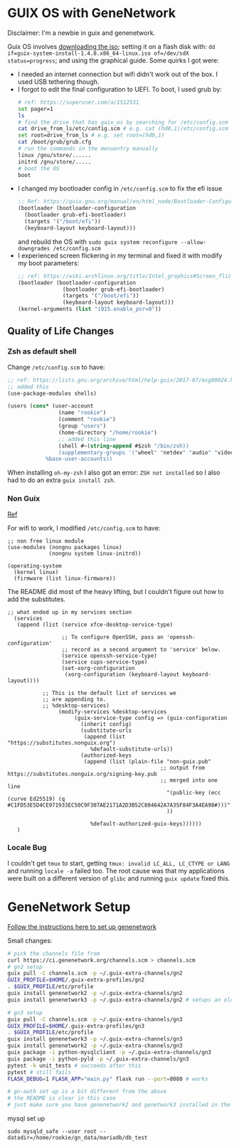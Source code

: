 # GUIX OS with GeneNetwork

Disclaimer: I'm a newbie in guix and genenetwork.

Guix OS involves [downloading the iso](https://guix.gnu.org/download/); setting
it on a flash disk with: `dd if=guix-system-install-1.4.0.x86_64-linux.iso
of=/dev/sdX status=progress`; and using the graphical guide. Some quirks I got
were:

- I needed an internet connection but wifi didn't work out of the box. I used
  USB tethering though.
- I forgot to edit the final configuration to UEFI. To boot, I used grub by:
  ```bash
  # ref: https://superuser.com/a/1512531
  set pager=1
  ls
  # find the drive that has guix_os by searching for /etc/config.scm file
  cat drive_from_ls/etc/config.scm # e.g. cat (hd0,1)/etc/config.scm
  set root=drive_from_ls # e.g. set root=(hd0,1)
  cat /boot/grub/grub.cfg
  # run the commands in the menuentry manually
  linux /gnu/store/......
  initrd /gnu/store/.....
  # boot the OS
  boot
  ```
- I changed my bootloader config in `/etc/config.scm` to fix the efi issue
  ```guile
  ;; Ref: https://guix.gnu.org/manual/en/html_node/Bootloader-Configuration.html#index-bootloader_002dconfiguration
  (bootloader (bootloader-configuration
    (bootloader grub-efi-bootloader)
    (targets '("/boot/efi"))
    (keyboard-layout keyboard-layout)))
  ```
  and rebuild the OS with `sudo guix system reconfigure --allow-downgrades /etc/config.scm`
- I experienced screen flickering in my terminal and fixed it with modify my
  boot parameters:
  ```guile
  ;; ref: https://wiki.archlinux.org/title/Intel_graphics#Screen_flickering
  (bootloader (bootloader-configuration
                (bootloader grub-efi-bootloader)
                (targets '("/boot/efi"))
                (keyboard-layout keyboard-layout)))
  (kernel-arguments (list "i915.enable_psr=0"))
  ```

## Quality of Life Changes

### Zsh as default shell

Change `/etc/config.scm` to have:

```guile
;; ref: https://lists.gnu.org/archive/html/help-guix/2017-07/msg00024.html
;; added this
(use-package-modules shells)

(users (cons* (user-account
                (name "rookie")
                (comment "rookie")
                (group "users")
                (home-directory "/home/rookie")
                ;; added this line
                (shell #~(string-append #$zsh "/bin/zsh))
                (supplementary-groups '("wheel" "netdev" "audio" "vidoe")))
            %base-user-accounts))
```

When installing `oh-my-zsh` I also got an error: `ZSH not installed` so I also
had to do an extra `guix install zsh`.

### Non Guix
[Ref](https://gitlab.com/nonguix/nonguix)

For wifi to work, I modified `/etc/config.scm` to have:

```
;; non free linux module
(use-modules (nongnu packages linux)
             (nongnu system linux-initrd))

(operating-system
  (kernel linux)
  (firmware (list linux-firmware))
```

The README did most of the heavy lifting, but I couldn't figure out how to add the substitutes.

```
;; what ended up in my services section
  (services
   (append (list (service xfce-desktop-service-type)

                 ;; To configure OpenSSH, pass an 'openssh-configuration'
                 ;; record as a second argument to 'service' below.
                 (service openssh-service-type)
                 (service cups-service-type)
                 (set-xorg-configuration
                  (xorg-configuration (keyboard-layout keyboard-layout))))

           ;; This is the default list of services we
           ;; are appending to.
           ;; %desktop-services)
                (modify-services %desktop-services
                     (guix-service-type config => (guix-configuration
                       (inherit config)
                       (substitute-urls
                        (append (list "https://substitutes.nonguix.org")
                          %default-substitute-urls))
                       (authorized-keys
                        (append (list (plain-file "non-guix.pub"
                                                ;; output from https://substitutes.nonguix.org/signing-key.pub
                                                ;; merged into one line
                                                  "(public-key (ecc (curve Ed25519) (q #C1FD53E5D4CE971933EC50C9F307AE2171A2D3B52C804642A7A35F84F3A4EA98#)))"
                                                  ))

                          %default-authorized-guix-keys))))))
   )

```

### Locale Bug

I couldn't get `tmux` to start, getting `tmux: invalid LC_ALL, LC_CTYPE or LANG`
and running `locale -a` failed too. The root cause was that my applications were
built on a different version of `glibc` and running `guix update` fixed this.

# GeneNetwork Setup
[Follow the instructions here to set up genenetwork](https://issues.genenetwork.org/topics/guix/guix-profiles)

Small changes:

```bash
# pick the channels file from 
curl https://ci.genenetwork.org/channels.scm > channels.scm
# gn2 setup
guix pull -C channels.scm -p ~/.guix-extra-channels/gn2
GUIX_PROFILE=$HOME/.guix-extra-profiles/gn2
. $GUIX_PROFILE/etc/profile
guix install genenetwork2 -p ~/.guix-extra-channels/gn2
guix install genenetwork3 -p ~/.guix-extra-channels/gn2 # setups an older version

# gn3 setup
guix pull -C channels.scm -p ~/.guix-extra-channels/gn3
GUIX_PROFILE=$HOME/.guix-extra-profiles/gn3
. $GUIX_PROFILE/etc/profile
guix install genenetwork3 -p ~/.guix-extra-channels/gn3
guix install genenetwork2 -p ~/.guix-extra-channels/gn3
guix package -i python-mysqlclient -p ~/.guix-extra-channels/gn3
guix package -i python-pyld -p ~/.guix-extra-channels/gn3
pytest -k unit_tests # succeeds after this
pytest # still fails
FLASK_DEBUG=1 FLASK_APP="main.py" flask run --port=8080 # works

# gn-auth set up is a bit different from the above
# the README is clear in this case
# just make sure you have genenetwork2 and genetwork3 installed in the profile
```

mysql set up
```
sudo mysqld_safe --user root --datadir=/home/rookie/gn_data/mariadb/db_test
```

